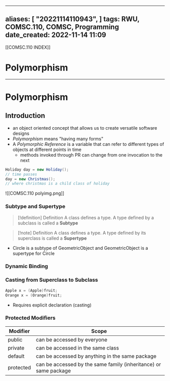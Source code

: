 
---
aliases: [ "20221114110943",  ]
tags: RWU, COMSC.110, COMSC, Programming
date_created: 2022-11-14 11:09
---
[[COMSC.110 INDEX]]
# Polymorphism
---
# Polymorphism
## Introduction
- an object oriented concept that allows us to create versatile software designs
- _Polymorphism_ means "having many forms"
- A _Polymorphic Reference_ is a variable that can refer to different types of objects at different points in time
	- methods invoked through PR can change from one invocation to the next
```java
Holiday day = new Holiday();
// time passes
day = new Christmas();
// where christmas is a child class of holiday
```
![[COMSC.110 polyimg.png]]

### Subtype and Supertype
>[!definition] Definition
>A class defines a type. A type defined by a subclass is called a **Subtype**

>[!note] Definition
>A class defines a type. A type defined by its superclass is called a **Supertype**
- Circle is a subtype of GeometricObject and GeometricObject is a supertype for Circle

### Dynamic Binding

### Casting from Superclass to Subclass
```java
Apple x = (Apple)fruit;
Orange x = (Orange)fruit;
```
- Requires explicit declaration (casting)

### Protected Modifiers
| Modifier  | Scope                                           |
| --------- | ----------------------------------------------- |
| public    | can be accessed by everyone                     |
| private   | can be accessed in the same class               |
| default   | can be accessed by anything in the same package |
| protected | can be accessed by the same family (inheritance) or same package                                                |
